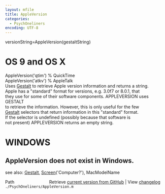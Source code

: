 ```yaml
---
layout: mfile
title: AppleVersion
categories:
  - PsychOneliners
encoding: UTF-8
---
```


versionString=AppleVersion(gestaltString)  

# OS 9 and OS X  

AppleVersion('qtim') % QuickTime  
AppleVersion('atkv') % AppleTalk  
Uses [Gestalt](/docs/Gestalt) to retrieve Apple version information and returns a string.  
Apple has a "standard" format for versions, e.g. 3.0f7 or 8.0.1, that  
they use for some of their software components. APPLEVERSION uses GESTALT  
to retrieve the information. However, this is only useful for the few  
[Gestalt](/docs/Gestalt) selectors that return information in this "standard" format.  
If the selector is undefined (possibly because that software is  
not present) APPLEVERSION returns an empty string.  

# WINDOWS  

AppleVersion does not exist in Windows.  
----  

see also: [Gestalt](/docs/Gestalt), [Screen](/docs/Screen)('Computer?'), MacModelName  


<div class="code_header" style="text-align:right;">
  <span style="float:left;">Path&nbsp;&nbsp;</span> <span class="counter">Retrieve <a href=
  "https://raw.github.com/Psychtoolbox-3/Psychtoolbox-3/beta/./PsychOneliners/AppleVersion.m">current version from GitHub</a> | View <a href=
  "https://github.com/Psychtoolbox-3/Psychtoolbox-3/commits/beta/./PsychOneliners/AppleVersion.m">changelog</a></span>
</div>
<div class="code">
  <code>./PsychOneliners/AppleVersion.m</code>
</div>
